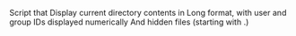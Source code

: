 Script that Display current directory contents in Long format, with user and group IDs displayed numerically And hidden files (starting with .)
